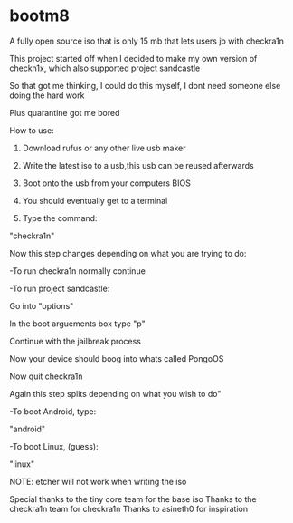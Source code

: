 # bootm8
A fully open source iso that is only 15 mb that lets users jb with checkra1n

This project started off when I decided to make my own version of checkn1x, which also supported project sandcastle

So that got me thinking, I could do this myself, I dont need someone else doing the hard work

Plus quarantine got me bored

How to use:

1. Download rufus or any other live usb maker

2. Write the latest iso to a usb,this usb can be reused afterwards

3. Boot onto the usb from your computers BIOS

4. You should eventually get to a terminal

5. Type the command:

"checkra1n"


Now this step changes depending on what you are trying to do:

-To run checkra1n normally continue

-To run project sandcastle:

Go into "options"

In the boot arguements box type "p"

Continue with the jailbreak process

Now your device should boog into whats called PongoOS

Now quit checkra1n

Again this step splits depending on what you wish to do"

-To boot Android, type:

"android"


-To boot Linux, (guess):

"linux"



NOTE: etcher will not work when writing the iso

Special thanks to the tiny core team for the base iso
Thanks to the checkra1n team for checkra1n
Thanks to asineth0 for inspiration
